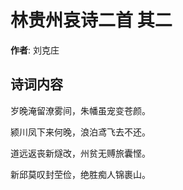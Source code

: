 # 林贵州哀诗二首  其二

**作者**: 刘克庄

## 诗词内容

岁晚淹留潦雾间，朱幡虽宠变苍颜。

颍川凤下来何晚，浪泊鸢飞去不还。

道远返丧新燧改，州贫无赙旅囊悭。

新邱莫叹封茔俭，绝胜痴人锦裹山。

